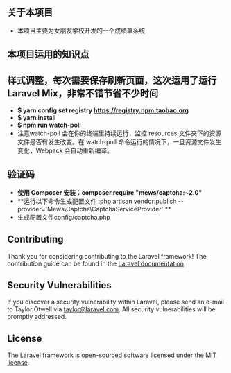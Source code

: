 
## 关于本项目



- 本项目主要为女朋友学校开发的一个成绩单系统



## 本项目运用的知识点

## 样式调整，每次需要保存刷新页面，这次运用了运行 Laravel Mix，非常不错节省不少时间

- **$ yarn config set registry https://registry.npm.taobao.org**
- **$ yarn install**
- **$ npm run watch-poll**
- 注意watch-poll 会在你的终端里持续运行，监控 resources 文件夹下的资源文件是否有发生改变。在 watch-poll 命令运行的情况下，一旦资源文件发生变化，Webpack 会自动重新编译。


## 验证码

- **使用 Composer 安装：composer require "mews/captcha:~2.0"**
- **运行以下命令生成配置文件 :php artisan vendor:publish --provider='Mews\Captcha\CaptchaServiceProvider' **
- 生成配置文件config/captcha.php


## Contributing

Thank you for considering contributing to the Laravel framework! The contribution guide can be found in the [Laravel documentation](https://laravel.com/docs/contributions).

## Security Vulnerabilities

If you discover a security vulnerability within Laravel, please send an e-mail to Taylor Otwell via [taylor@laravel.com](mailto:taylor@laravel.com). All security vulnerabilities will be promptly addressed.

## License

The Laravel framework is open-sourced software licensed under the [MIT license](https://opensource.org/licenses/MIT).
